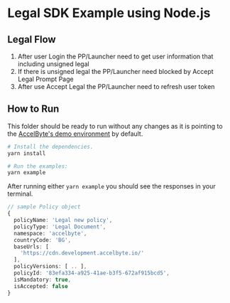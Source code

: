 # Legal SDK Example using Node.js

## Legal Flow

1. After user Login the PP/Launcher need to get user information that including unsigned legal
2. If there is unsigned legal the PP/Launcher need blocked by Accept Legal Prompt Page
3. After use Accept Legal the PP/Launcher need to refresh user token

## How to Run

This folder should be ready to run without any changes as it is pointing to the [AccelByte's demo environment](https://demo.accelbyte.io) by default.

```sh
# Install the dependencies.
yarn install

# Run the examples:
yarn example
```

After running either `yarn example` you should see the responses in your terminal.

```ts
// sample Policy object
{
  policyName: 'Legal new policy', 
  policyType: 'Legal Document',
  namespace: 'accelbyte',
  countryCode: 'BG',
  baseUrls: [
    'https://cdn.development.accelbyte.io/'
  ],
  policyVersions: [ .. ],
  policyId: '83efa334-a925-41ae-b3f5-672af915bcd5',
  isMandatory: true,
  isAccepted: false
}
```